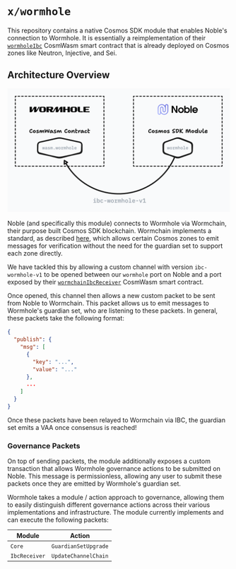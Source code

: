 # `x/wormhole`

This repository contains a native Cosmos SDK module that enables Noble's
connection to Wormhole. It is essentially a reimplementation of their
[`wormholeIbc`](https://github.com/wormhole-foundation/wormhole/tree/main/cosmwasm/contracts/wormhole-ibc)
CosmWasm smart contract that is already deployed on Cosmos zones like Neutron,
Injective, and Sei.

## Architecture Overview

![Module design](design.png)

Noble (and specifically this module) connects to Wormhole via Wormchain, their
purpose built Cosmos SDK blockchain. Wormchain implements a standard, as
described [here][whitepaper], which allows certain Cosmos zones to emit messages
for verification without the need for the guardian set to support each zone
directly.

We have tackled this by allowing a custom channel with version `ibc-wormhole-v1`
to be opened between our `wormhole` port on Noble and a port exposed by their
[`wormchainIbcReceiver`] CosmWasm smart contract.

Once opened, this channel then allows a new custom packet to be sent from Noble
to Wormchain. This packet allows us to emit messages to Wormhole's guardian set,
who are listening to these packets. In general, these packets take the following
format:

```json
{
  "publish": {
    "msg": [
      {
        "key": "...",
        "value": "..."
      },
      ...
    ]
  }
}
```

Once these packets have been relayed to Wormchain via IBC, the guardian set
emits a VAA once consensus is reached!

### Governance Packets

On top of sending packets, the module additionally exposes a custom transaction
that allows Wormhole governance actions to be submitted on Noble. This message
is permissionless, allowing any user to submit these packets once they are
emitted by Wormhole's guardian set.

Wormhole takes a module / action approach to governance, allowing them to easily
distinguish different governance actions across their various implementations
and infrastructure. The module currently implements and can execute the
following packets:

| Module        | Action               |
| ------------- | -------------------- |
| `Core`        | `GuardianSetUpgrade` |
| `IbcReceiver` | `UpdateChannelChain` |

[`wormholeIbc`]:
  https://github.com/wormhole-foundation/wormhole/tree/main/cosmwasm/contracts/wormhole-ibc
[`wormchainIbcReceiver`]:
  https://github.com/wormhole-foundation/wormhole/tree/main/cosmwasm/contracts/wormchain-ibc-receiver
[whitepaper]:
  https://github.com/wormhole-foundation/wormhole/blob/main/whitepapers/0012_ibc_generic_messaging.md
